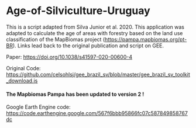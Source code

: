 # Age-of-Silviculture-Uruguay

This is a script adapted from Silva Junior et al. 2020. This application was adapted to calculate the age of areas with forestry based on the land use classification of the MapBiomas project (https://pampa.mapbiomas.org/pt-BR). Links lead back to the original publication and script on GEE.

Paper:
https://doi.org/10.1038/s41597-020-00600-4

Original Code: https://github.com/celsohlsj/gee_brazil_sv/blob/master/gee_brazil_sv_toolkit_download.js

#### The Mapbiomas Pampa has been updated to version 2 !

Google Earth Engine code: https://code.earthengine.google.com/567f6bbb95866fc07c587849858767dc
